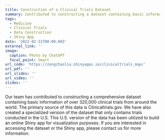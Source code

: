 ```yaml
---
title: Construction of a Clinical Trials Dataset
summary: Contributed to constructing a dataset containing basic information of over 320,000 clinical trials worldwide, with a focus on trials in the U.S.
tags:
  - Medicine
  - Clinical Trials
  - Data Construction
  - Shiny App
date: '2022-02-21T00:00:00Z'
external_link: ''
image:
  caption: Photo by ChatGPT
  focal_point: Smart
url_code: 'https://zongchaoliu.shinyapps.io/clinicaltrials_map/'
url_pdf: ''
url_slides: ''
url_video: ''
slides: ''
---
```


Our team has contributed to constructing a comprehensive dataset containing basic information of over 320,000 clinical trials from around the world. The primary source of this data is Clinicaltrials.gov. We have also created a specialized version of the dataset that only contains trials conducted in the U.S. This U.S. version of the data has been utilized to build an online Shiny app for visualization purposes. If you are interested in accessing the dataset or the Shiny app, please contact us for more information.
